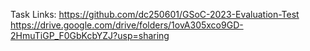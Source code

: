 Task Links: https://github.com/dc250601/GSoC-2023-Evaluation-Test
<br>
https://drive.google.com/drive/folders/1ovA305xco9GD-2HmuTiGP_F0GbKcbYZJ?usp=sharing